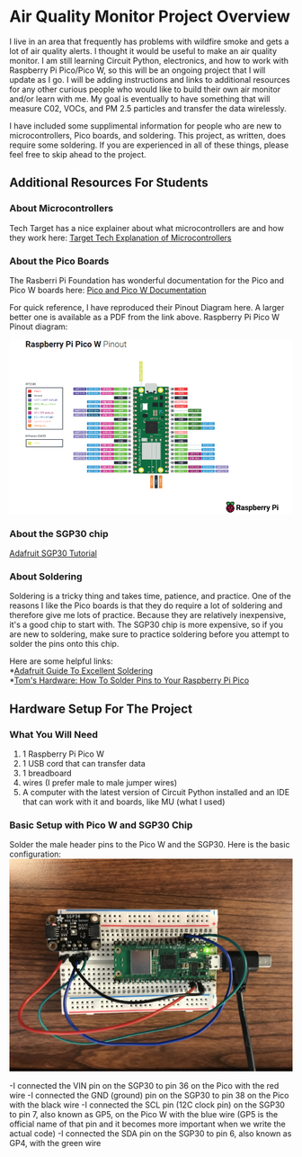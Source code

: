 # Air Quality Monitor Project Overview

I live in an area that frequently has problems with wildfire smoke and gets a lot of air quality alerts.  I thought it would be useful to make an air quality monitor.
I am still learning Circuit Python, electronics, and how to work with Raspberry Pi Pico/Pico W, so this will be an ongoing project that I will update as I go.  I will be adding instructions
and links to additional resources for any other curious people who would like to build their own air monitor and/or learn with me.
My goal is eventually to have something that will measure C02, VOCs, and PM 2.5 particles and transfer the data wirelessly.

I have included some supplimental information for people who are new to microcontrollers, Pico boards, and soldering.  This project, as written, does require some soldering.  If you are experienced in all of these things, please feel free to skip ahead to the project.

## Additional Resources For Students
### About Microcontrollers
Tech Target has a nice explainer about what microcontrollers are and how they work here:
[Target Tech Explanation of Microcontrollers](https://www.techtarget.com/iotagenda/definition/microcontroller)  

### About the Pico Boards
The Rasberri Pi Foundation has wonderful documentation for the Pico and Pico W boards here:
[Pico and Pico W Documentation](https://www.raspberrypi.com/documentation/microcontrollers/raspberry-pi-pico.html)  
  
For quick reference, I have reproduced their Pinout Diagram here.  A larger better one is available as a PDF from the link above.
Raspberry Pi Pico W Pinout diagram:  

![Pico W Pinout](https://github.com/MShankBeebe/Air-Quality-Monitor-Project/blob/main/images/PicoWPinouts.png)

### About the SGP30 chip
[Adafruit SGP30 Tutorial](https://learn.adafruit.com/adafruit-sgp30-gas-tvoc-eco2-mox-sensor/)

### About Soldering
Soldering is a tricky thing and takes time, patience, and practice.  One of the reasons I like the Pico boards is that they do require a lot of soldering and therefore give me lots of practice.  Because they are relatively inexpensive, it's a good chip to start with.  The SGP30 chip is more expensive, so if you are new to soldering, make sure to practice soldering before you attempt to solder the pins onto this chip.

Here are some helpful links:  
*[Adafruit Guide To Excellent Soldering](https://www.techtarget.com/iotagenda/definition/microcontroller)  
*[Tom's Hardware: How To Solder Pins to Your Raspberry Pi Pico](https://www.tomshardware.com/how-to/solder-pins-raspberry-pi-pico#:~:text=Bring%20the%20tip%20of%20the,on%20the%20sponge%20%2F%20brass%20cleaner.)

## Hardware Setup For The Project
### What You Will Need
1.  1 Raspberry Pi Pico W
2.  1 USB cord that can transfer data
3.  1 breadboard
4.  wires (I prefer male to male jumper wires)
5.  A computer with the latest version of Circuit Python installed and an IDE that can work with it and boards, like MU (what I used)

### Basic Setup with Pico W and SGP30 Chip
Solder the male header pins to the Pico W and the SGP30.  Here is the basic configuration:
![Basic Configuration](https://github.com/MShankBeebe/Air-Quality-Monitor-Project/blob/main/images/Monitor1.jpg)  

-I connected the VIN pin on the SGP30 to pin 36 on the Pico with the red wire
-I connected the GND (ground) pin on the SGP30 to pin 38 on the Pico with the black wire
-I connected the SCL pin (12C clock pin) on the SGP30 to pin 7, also known as GP5, on the Pico W with the blue wire (GP5 is the official name of that pin and it becomes more important when we write the actual code)
-I connected the SDA pin on the SGP30 to pin 6, also known as GP4, with the green wire





